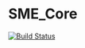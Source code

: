 # SME_Core
[![Build Status](https://travis-ci.org/Phase-Matrix-Software/SME-Core.svg?branch=master)](https://travis-ci.org/Phase-Matrix-Software/SME-Core)
